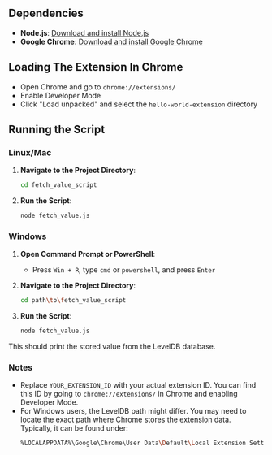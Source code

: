 ## Dependencies 

- **Node.js**: [Download and install Node.js](https://nodejs.org/)
- **Google Chrome**: [Download and install Google Chrome](https://www.google.com/chrome/)

## Loading The Extension In Chrome 

- Open Chrome and go to `chrome://extensions/`
- Enable Developer Mode
- Click "Load unpacked" and select the `hello-world-extension` directory

## Running the Script

### Linux/Mac

1. **Navigate to the Project Directory**:
    ```sh
    cd fetch_value_script
    ```

2. **Run the Script**:
    ```sh
    node fetch_value.js
    ```

### Windows

1. **Open Command Prompt or PowerShell**:
    - Press `Win + R`, type `cmd` or `powershell`, and press `Enter`

2. **Navigate to the Project Directory**:
    ```sh
    cd path\to\fetch_value_script
    ```

3. **Run the Script**:
    ```sh
    node fetch_value.js
    ```

This should print the stored value from the LevelDB database.

### Notes

- Replace `YOUR_EXTENSION_ID` with your actual extension ID. You can find this ID by going to `chrome://extensions/` in Chrome and enabling Developer Mode.
- For Windows users, the LevelDB path might differ. You may need to locate the exact path where Chrome stores the extension data. Typically, it can be found under:
  ```sh
  %LOCALAPPDATA%\Google\Chrome\User Data\Default\Local Extension Settings\YOUR_EXTENSION_ID
